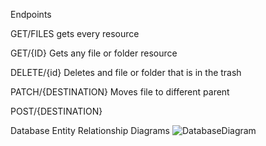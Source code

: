 Endpoints

GET/FILES gets every resource

GET/{ID} Gets any file or folder resource

DELETE/{id} Deletes and file or folder that is in the trash

PATCH/{DESTINATION} Moves file to different parent

POST/{DESTINATION}

Database Entity Relationship Diagrams
![DatabaseDiagram](https://user-images.githubusercontent.com/10840988/61665895-d1b94880-ac9b-11e9-8e8e-7792f07196a8.png)
